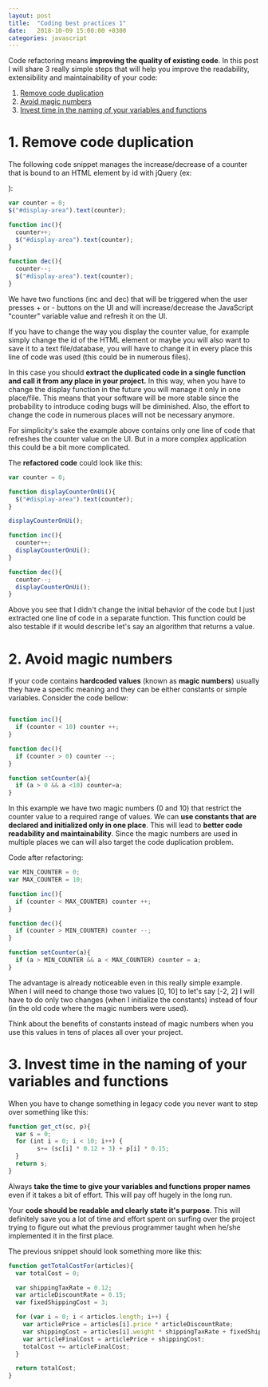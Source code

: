 ```yaml
---
layout: post
title:  "Coding best practices 1"
date:   2018-10-09 15:00:00 +0300
categories: javascript
---
```


Code refactoring means __improving the quality of existing code__. In this post I will share 3 really simple steps that will help you
improve the readability, extensibility and maintainability of your code:

1. [Remove code duplication](#1-remove-code-duplication)
2. [Avoid magic numbers](#2-avoid-magic-numbers)
3. [Invest time in the naming of your variables and functions](#3-invest-time-in-the-naming-of-your-variables-and-functions)

# 1. Remove code duplication

The following code snippet manages the increase/decrease of a counter that is bound to an HTML element by id with jQuery (ex: _<div id="display-area"></div>_):

```javascript
var counter = 0;
$("#display-area").text(counter);

function inc(){
  counter++;
  $("#display-area").text(counter);
}

function dec(){
  counter--;
  $("#display-area").text(counter);
}

```

We have two functions (inc and dec) that will be triggered when the user presses + or - buttons on the UI and will increase/decrease the JavaScript "counter" variable value and refresh it on the UI.

If you have to change the way you display the counter value, for example simply change the id of the HTML element or maybe you will also want to save it to a text file/database,
you will have to change it in every place this line of code was used (this could be in numerous files).

In this case you should __extract the duplicated code in a single function and call it from any place in your project.__ In this way, when you have to change the display function in the future you will manage it only in one place/file.
This means that your software will be more stable since the probability to introduce coding bugs will be diminished. Also, the effort to change the code in numerous places will not be necessary anymore.

For simplicity's sake the example above contains only one line of code that refreshes the counter value on the UI. But in a more complex application this could be a bit more complicated.

The __refactored code__ could look like this:


```javascript
var counter = 0;

function displayCounterOnUi(){
  $("#display-area").text(counter);
}

displayCounterOnUi();

function inc(){
  counter++;
  displayCounterOnUi();
}

function dec(){
  counter--;
  displayCounterOnUi();
}

```

Above you see that I didn't change the initial behavior of the code but I just extracted one line of code in
a separate function. This function could be also testable if it would describe let's say an algorithm that returns a value.

# 2. Avoid magic numbers

If your code contains __hardcoded values__ (known as __magic numbers__) usually they have a specific meaning and they can be either constants or simple variables. Consider the code
bellow:

```javascript

function inc(){
  if (counter < 10) counter ++;
}

function dec(){
  if (counter > 0) counter --;
}

function setCounter(a){
  if (a > 0 && a <10) counter=a;
}

```

In this example we have two magic numbers (0 and 10) that restrict the counter value to a required range of values. We can __use constants that are declared and initialized only in one place__. This will lead to __better code readability and maintainability__. Since the magic numbers are used in multiple places we can will also target the
code duplication problem.

Code after refactoring:

```javascript
var MIN_COUNTER = 0;
var MAX_COUNTER = 10;

function inc(){
  if (counter < MAX_COUNTER) counter ++;
}

function dec(){
  if (counter > MIN_COUNTER) counter --;
}

function setCounter(a){
  if (a > MIN_COUNTER && a < MAX_COUNTER) counter = a;
}

```

The advantage is already noticeable even in this really simple example. When I will need to change those two values [0, 10] to let\'s say [-2, 2] I will have to do only two changes (when I initialize the constants) instead of four (in the old code where the magic numbers were used).

Think about the benefits of constants instead of magic numbers when you use this values in tens of places all over your project.

# 3. Invest time in the naming of your variables and functions

When you have to change something in legacy code you never want to step over something like this:

```javascript
function get_ct(sc, p){
  var s = 0;
  for (int i = 0; i < 10; i++) {
        s+= (sc[i] * 0.12 + 3) + p[i] * 0.15;
  }
  return s;
}
```


Always __take the time to give your variables and functions proper names__ even if it takes a bit of effort. This will pay off hugely in the long run.

Your __code should be readable and clearly state it's purpose__. This will definitely save you a lot of time and effort spent on surfing over the project
trying to figure out what the previous programmer taught when he/she implemented it in the first place.

The previous snippet should look something more like this:

```javascript
function getTotalCostFor(articles){
  var totalCost = 0;

  var shippingTaxRate = 0.12;
  var articleDiscountRate = 0.15;
  var fixedShippingCost = 3;

  for (var i = 0; i < articles.length; i++) {
    var articlePrice = articles[i].price * articleDiscountRate;
    var shippingCost = articles[i].weight * shippingTaxRate + fixedShippingCost;
    var articleFinalCost = articlePrice + shippingCost;
    totalCost += articleFinalCost;
  }

  return totalCost;
}
```
